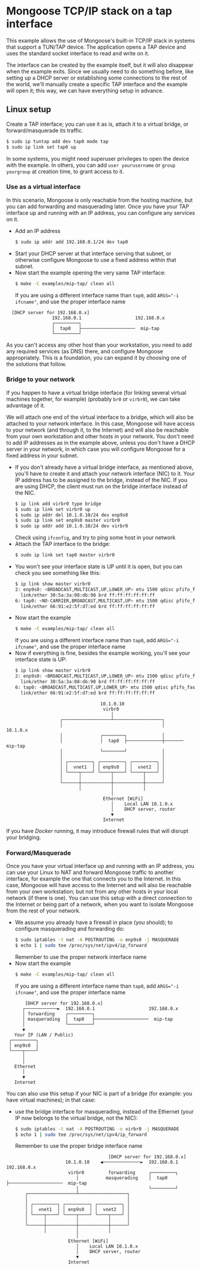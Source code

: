 # Mongoose TCP/IP stack on a tap interface

This example allows the use of Mongoose's built-in TCP/IP stack in systems that support a TUN/TAP device. The application opens a TAP device and uses the standard socket interface to read and write on it.

The interface can be created by the example itself, but it will also disappear when the example exits. Since we usually need to do something before, like setting up a DHCP server or establishing some connections to the rest of the world, we'll manually create a specific TAP interface and the example will open it; this way, we can have everything setup in advance.

## Linux setup

Create a TAP interface; you can use it as is, attach it to a virtual bridge, or forward/masquerade its traffic.

```sh
$ sudo ip tuntap add dev tap0 mode tap
$ sudo ip link set tap0 up
```

In some systems, you might need superuser privileges to open the device with the example. In others, you can add `user yourusername` or `group yourgroup` at creation time, to grant access to it.

### Use as a virtual interface

In this scenario, Mongoose is only reachable from the hosting machine, but you can add forwarding and masquerading later. Once you have your TAP interface up and running with an IP address, you can configure any services on it.

- Add an IP address
  ```sh
  $ sudo ip addr add 192.168.0.1/24 dev tap0
  ```
- Start your DHCP server at that interface serving that subnet, or otherwise configure Mongoose to use a fixed address within that subnet.
- Now start the example opening the very same TAP interface:
  ```sh
  $ make -C examples/mip-tap/ clean all
  ```
  If you are using a different interface name than `tap0`, add `ARGS="-i ifcname"`, and use the proper interface name

```
  [DHCP server for 192.168.0.x]
                 192.168.0.1                    192.168.0.x
                 ┌─────────┐                    
                 │  tap0   ├────────────────────  mip-tap
                 └─────────┘                       
```

As you can't access any other host than your workstation, you need to add any required services (as DNS) there, and configure Mongoose appropriately. This is a foundation, you can expand it by choosing one of the solutions that follow.

### Bridge to your network

If you happen to have a virtual bridge interface (for linking several virtual machines together, for example) (probably `br0` or `virbr0`), we can take advantage of it.

We will attach one end of the virtual interface to a bridge, which will also be attached to your network interface. In this case, Mongoose will have access to your network (and through it, to the Internet) and will also be reachable from your own workstation and other hosts in your network. You don't need to add IP addresses as in the example above, unless you don't have a DHCP server in your network, in which case you will configure Mongoose for a fixed address in your subnet.

- If you don't already have a virtual bridge interface, as mentioned above, you'll have to create it and attach your network interface (NIC) to it. Your IP address has to be assigned to the bridge, instead of the NIC. If you are using DHCP, the client must run on the bridge interface instead of the NIC.
  ```sh
  $ ip link add virbr0 type bridge
  $ sudo ip link set virbr0 up
  $ sudo ip addr del 10.1.0.10/24 dev enp9s0
  $ sudo ip link set enp9s0 master virbr0
  $ sudo ip addr add 10.1.0.10/24 dev virbr0
  ```
  Check using `ifconfig`, and try to ping some host in your network
- Attach the TAP interface to the bridge:
  ```sh
  $ sudo ip link set tap0 master virbr0
  ```
- You won't see your interface state is UP until it is open, but you can check you see something like this:
  ```sh
  $ ip link show master virbr0
  2: enp9s0: <BROADCAST,MULTICAST,UP,LOWER_UP> mtu 1500 qdisc pfifo_fast master virbr0 state UP mode DEFAULT group default qlen 1000
    link/ether 30:5a:3a:08:db:90 brd ff:ff:ff:ff:ff:ff
  6: tap0: <NO-CARRIER,BROADCAST,MULTICAST,UP> mtu 1500 qdisc pfifo_fast master virbr0 state DOWN mode DEFAULT group default qlen 1000
    link/ether 66:91:e2:5f:d7:ed brd ff:ff:ff:ff:ff:ff
  ```
- Now start the example
  ```sh
  $ make -C examples/mip-tap/ clean all
  ```
  If you are using a different interface name than `tap0`, add `ARGS="-i ifcname"`, and use the proper interface name
- Now if everything is fine, besides the example working, you'll see your interface state is UP:
  ```sh
  $ ip link show master virbr0
  2: enp9s0: <BROADCAST,MULTICAST,UP,LOWER_UP> mtu 1500 qdisc pfifo_fast master virbr0 state UP mode DEFAULT group default qlen 1000
    link/ether 30:5a:3a:08:db:90 brd ff:ff:ff:ff:ff:ff
  6: tap0: <BROADCAST,MULTICAST,UP,LOWER_UP> mtu 1500 qdisc pfifo_fast master virbr0 state UP mode DEFAULT group default qlen 1000
    link/ether 66:91:e2:5f:d7:ed brd ff:ff:ff:ff:ff:ff
  ```

```
                                   10.1.0.10
                                    virbr0
                                       │
                    ┌──────────────────┴──────────────────┐
                    │                                     │         10.1.0.x
                    │              ┌────────┐             │
                    │              │  tap0  ├─────────────┼───────  mip-tap
                    │              └────────┘             │
                    │                                     │
                    │ ┌─────────┐ ┌─────────┐ ┌─────────┐ │
                    │ │  vnet1  │ │ enp9s0  │ │  vnet2  │ │
                    │ └────┬────┘ └────┬────┘ └────┬────┘ │
                    │      │           │           │      │
                    └──────┼───────────┼───────────┼──────┘
                           │           │           │
                                       │
                                    Ethernet [WiFi]     
                                       │    Local LAN 10.1.0.x
                                       │    DHCP server, router
                                       ▼	
                                    Internet
```

If you have _Docker_ running, it may introduce firewall rules that will disrupt your bridging.

### Forward/Masquerade

Once you have your virtual interface up and running with an IP address, you can use your Linux to NAT and forward Mongoose traffic to another interface, for example the one that connects you to the Internet. In this case, Mongoose will have access to the Internet and will also be reachable from your own workstation; but not from any other hosts in your local network (if there is one). You can use this setup with a direct connection to the Internet or being part of a network, when you want to isolate Mongoose from the rest of your network.

- We assume you already have a firewall in place (you should); to configure masquerading and forwarding do:
  ```sh
  $ sudo iptables -t nat -A POSTROUTING -o enp9s0 -j MASQUERADE
  $ echo 1 | sudo tee /proc/sys/net/ipv4/ip_forward
  ```
  Remember to use the proper network interface name
- Now start the example
  ```sh
  $ make -C examples/mip-tap/ clean all
  ```
  If you are using a different interface name than `tap0`, add `ARGS="-i ifcname"`, and use the proper interface name

```
       [DHCP server for 192.168.0.x]
      ┌────────────►  192.168.0.1                    192.168.0.x
      │ forwarding    ┌─────────┐  
      │ masquerading  │  tap0   ├────────────────────  mip-tap
      │               └─────────┘
      ▼
   Your IP (LAN / Public)
 ┌─────────┐
 │ enp9s0  │ 
 └────┬────┘       
      │ 
      │ 
   Ethernet
      │ 
      ▼
   Internet
```

You can also use this setup if your NIC is part of a bridge (for example: you have virtual machines); in that case:
- use the bridge interface for masquerading, instead of the Ethernet (your IP now belongs to the virtual bridge, not the NIC):
  ```sh
  $ sudo iptables -t nat -A POSTROUTING -o virbr0 -j MASQUERADE
  $ echo 1 | sudo tee /proc/sys/net/ipv4/ip_forward
  ```
  Remember to use the proper bridge interface name

```
                                      [DHCP server for 192.168.0.x]
                      10.1.0.10    ◀──────────────►  192.168.0.1                    192.168.0.x
                       virbr0         forwarding     ┌─────────┐
                          │          masquerading    │  tap0   ├────────────────────  mip-tap
                          │                          └─────────┘
       ┌──────────────────┴──────────────────┐
       │                                     │
       │ ┌─────────┐ ┌─────────┐ ┌─────────┐ │
       │ │  vnet1  │ │ enp9s0  │ │  vnet2  │ │ 
       │ └────┬────┘ └────┬────┘ └────┬────┘ │
       │      │           │           │      │
       └──────┼───────────┼───────────┼──────┘
              │           │           │
                          │
                       Ethernet [WiFi]     
                          │    Local LAN 10.1.0.x
                          │    DHCP server, router
                          ▼	
                       Internet
```
